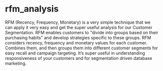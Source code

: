 # rfm_analysis
RFM (Recency, Frequency, Monetary) is a very simple technique that we can apply it very easy and get the super useful analysis for our Customer Segmentation. 
RFM enables customers to "divide into groups based on their purchasing habits" and develop strategies specific to these groups.
RFM considers recency, frequency and monetary values for each customer. 
Combines them, and then groups them into different customer segments for easy recall and campaign targeting. 
It’s super useful in understanding responsiveness of your customers and for segmentation driven database marketing.
